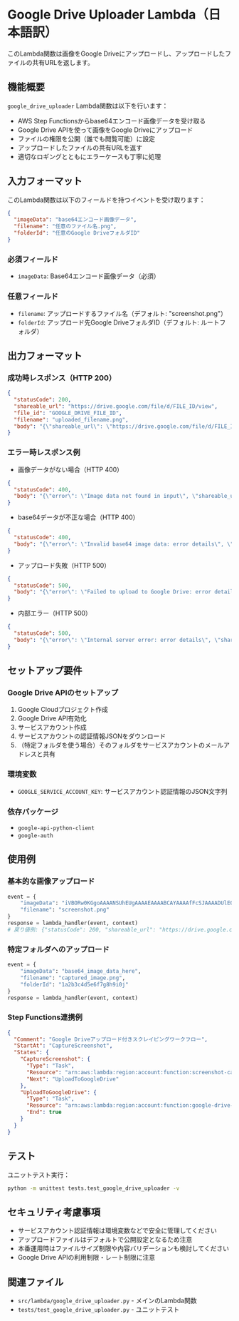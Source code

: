 # Google Drive Uploader Lambda（日本語訳）

このLambda関数は画像をGoogle Driveにアップロードし、アップロードしたファイルの共有URLを返します。

## 機能概要

`google_drive_uploader` Lambda関数は以下を行います：
- AWS Step Functionsからbase64エンコード画像データを受け取る
- Google Drive APIを使って画像をGoogle Driveにアップロード
- ファイルの権限を公開（誰でも閲覧可能）に設定
- アップロードしたファイルの共有URLを返す
- 適切なロギングとともにエラーケースも丁寧に処理

## 入力フォーマット

このLambda関数は以下のフィールドを持つイベントを受け取ります：

```json
{
  "imageData": "base64エンコード画像データ",
  "filename": "任意のファイル名.png",
  "folderId": "任意のGoogle DriveフォルダID"
}
```

### 必須フィールド
- `imageData`: Base64エンコード画像データ（必須）

### 任意フィールド
- `filename`: アップロードするファイル名（デフォルト: "screenshot.png"）
- `folderId`: アップロード先Google DriveフォルダID（デフォルト: ルートフォルダ）

## 出力フォーマット

### 成功時レスポンス（HTTP 200）
```json
{
  "statusCode": 200,
  "shareable_url": "https://drive.google.com/file/d/FILE_ID/view",
  "file_id": "GOOGLE_DRIVE_FILE_ID",
  "filename": "uploaded_filename.png",
  "body": "{\"shareable_url\": \"https://drive.google.com/file/d/FILE_ID/view\", \"file_id\": \"GOOGLE_DRIVE_FILE_ID\", \"filename\": \"uploaded_filename.png\", \"message\": \"Image uploaded to Google Drive successfully\"}"
}
```

### エラー時レスポンス例
- 画像データがない場合（HTTP 400）
```json
{
  "statusCode": 400,
  "body": "{\"error\": \"Image data not found in input\", \"shareable_url\": null}"
}
```
- base64データが不正な場合（HTTP 400）
```json
{
  "statusCode": 400,
  "body": "{\"error\": \"Invalid base64 image data: error details\", \"shareable_url\": null}"
}
```
- アップロード失敗（HTTP 500）
```json
{
  "statusCode": 500,
  "body": "{\"error\": \"Failed to upload to Google Drive: error details\", \"shareable_url\": null}"
}
```
- 内部エラー（HTTP 500）
```json
{
  "statusCode": 500,
  "body": "{\"error\": \"Internal server error: error details\", \"shareable_url\": null}"
}
```

## セットアップ要件

### Google Drive APIのセットアップ
1. Google Cloudプロジェクト作成
2. Google Drive API有効化
3. サービスアカウント作成
4. サービスアカウントの認証情報JSONをダウンロード
5. （特定フォルダを使う場合）そのフォルダをサービスアカウントのメールアドレスと共有

### 環境変数
- `GOOGLE_SERVICE_ACCOUNT_KEY`: サービスアカウント認証情報のJSON文字列

### 依存パッケージ
- `google-api-python-client`
- `google-auth`

## 使用例

### 基本的な画像アップロード
```python
event = {
    "imageData": "iVBORw0KGgoAAAANSUhEUgAAAAEAAAABCAYAAAAfFcSJAAAADUlEQVR42mP8/5+hHgAHggJ/PchI7wAAAABJRU5ErkJggg==",
    "filename": "screenshot.png"
}
response = lambda_handler(event, context)
# 戻り値例: {"statusCode": 200, "shareable_url": "https://drive.google.com/file/d/FILE_ID/view", ...}
```

### 特定フォルダへのアップロード
```python
event = {
    "imageData": "base64_image_data_here",
    "filename": "captured_image.png",
    "folderId": "1a2b3c4d5e6f7g8h9i0j"
}
response = lambda_handler(event, context)
```

### Step Functions連携例
```json
{
  "Comment": "Google Driveアップロード付きスクレイピングワークフロー",
  "StartAt": "CaptureScreenshot",
  "States": {
    "CaptureScreenshot": {
      "Type": "Task",
      "Resource": "arn:aws:lambda:region:account:function:screenshot-capturer",
      "Next": "UploadToGoogleDrive"
    },
    "UploadToGoogleDrive": {
      "Type": "Task",
      "Resource": "arn:aws:lambda:region:account:function:google-drive-uploader",
      "End": true
    }
  }
}
```

## テスト

ユニットテスト実行：
```bash
python -m unittest tests.test_google_drive_uploader -v
```

## セキュリティ考慮事項

- サービスアカウント認証情報は環境変数などで安全に管理してください
- アップロードファイルはデフォルトで公開設定となるため注意
- 本番運用時はファイルサイズ制限や内容バリデーションも検討してください
- Google Drive APIの利用制限・レート制限に注意

## 関連ファイル

- `src/lambda/google_drive_uploader.py` - メインのLambda関数
- `tests/test_google_drive_uploader.py` - ユニットテスト